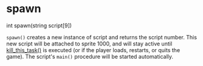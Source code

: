 # spawn

<Prototype>int spawn(string script[9])</Prototype>

`spawn()` creates a new instance of script and returns the script number. This new script will be attached to sprite 1000, and will stay active until [kill_this_task()](./kill-this-task.md) is executed (or if the player loads, restarts, or quits the game). The script's `main()` procedure will be started automatically.
